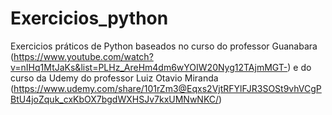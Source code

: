 # Exercicios_python
Exercicios práticos de Python baseados no curso do professor Guanabara (https://www.youtube.com/watch?v=nIHq1MtJaKs&list=PLHz_AreHm4dm6wYOIW20Nyg12TAjmMGT-) e do curso da Udemy do professor Luiz Otavio Miranda (https://www.udemy.com/share/101rZm3@Eqxs2VjtRFYlFJR3SOSt9vhVCgPBtU4joZquk_cxKbOX7bgdWXHSJv7kxUMNwNKC/)
